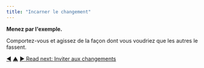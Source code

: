 ```yaml
---
title: "Incarner le changement"
---
```



<strong>Menez par l'exemple.</strong>

Comportez-vous et agissez de la façon dont vous voudriez que les autres le fassent.

<div class="bottom-nav">
<a href="create-a-pull-system-for-organizational-change.html" title="Back to: Changements organisationnels par flux tirés">◀</a> <a href="bringing-in-s3.html" title="Up: Intégrer la S3">▲</a> <a href="invite-change.html" title="">▶ Read next: Inviter aux changements</a>
</div>


<script type="text/javascript">
Mousetrap.bind('g n', function() {
    window.location.href = 'invite-change.html';
    return false;
});
</script>

